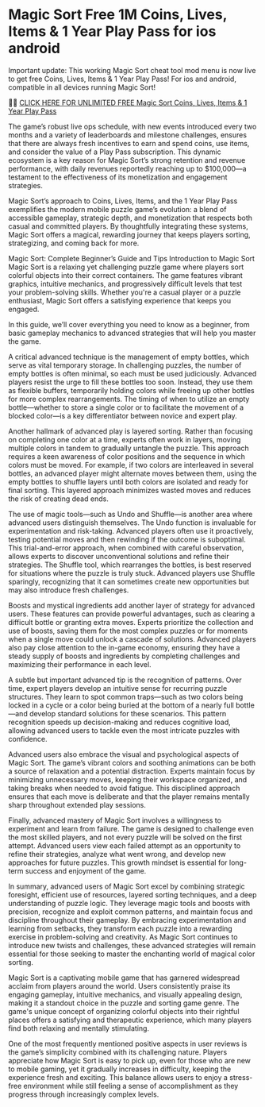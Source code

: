 # Magic Sort Free 1M Coins, Lives, Items & 1 Year Play Pass for ios android

Important update: This working Magic Sort cheat tool mod menu is now live to get free Coins, Lives, Items & 1 Year Play Pass! For ios and android, compatible in all devices running Magic Sort!

🥛🥛 <a href="https://newgenerator.click/mod/pages/magicsort.html">CLICK HERE FOR UNLIMITED FREE Magic Sort Coins, Lives, Items & 1 Year Play Pass </a>


The game’s robust live ops schedule, with new events introduced every two months and a variety of leaderboards and milestone challenges, ensures that there are always fresh incentives to earn and spend coins, use items, and consider the value of a Play Pass subscription. This dynamic ecosystem is a key reason for Magic Sort’s strong retention and revenue performance, with daily revenues reportedly reaching up to $100,000—a testament to the effectiveness of its monetization and engagement strategies.

 Magic Sort’s approach to Coins, Lives, Items, and the 1 Year Play Pass exemplifies the modern mobile puzzle game’s evolution: a blend of accessible gameplay, strategic depth, and monetization that respects both casual and committed players. By thoughtfully integrating these systems, Magic Sort offers a magical, rewarding journey that keeps players sorting, strategizing, and coming back for more.

Magic Sort: Complete Beginner’s Guide and Tips
Introduction to Magic Sort
Magic Sort is a relaxing yet challenging puzzle game where players sort colorful objects into their correct containers. The game features vibrant graphics, intuitive mechanics, and progressively difficult levels that test your problem-solving skills. Whether you're a casual player or a puzzle enthusiast, Magic Sort offers a satisfying experience that keeps you engaged.

In this guide, we’ll cover everything you need to know as a beginner, from basic gameplay mechanics to advanced strategies that will help you master the game.



A critical advanced technique is the management of empty bottles, which serve as vital temporary storage. In challenging puzzles, the number of empty bottles is often minimal, so each must be used judiciously. Advanced players resist the urge to fill these bottles too soon. Instead, they use them as flexible buffers, temporarily holding colors while freeing up other bottles for more complex rearrangements. The timing of when to utilize an empty bottle—whether to store a single color or to facilitate the movement of a blocked color—is a key differentiator between novice and expert play.

Another hallmark of advanced play is layered sorting. Rather than focusing on completing one color at a time, experts often work in layers, moving multiple colors in tandem to gradually untangle the puzzle. This approach requires a keen awareness of color positions and the sequence in which colors must be moved. For example, if two colors are interleaved in several bottles, an advanced player might alternate moves between them, using the empty bottles to shuffle layers until both colors are isolated and ready for final sorting. This layered approach minimizes wasted moves and reduces the risk of creating dead ends.

The use of magic tools—such as Undo and Shuffle—is another area where advanced users distinguish themselves. The Undo function is invaluable for experimentation and risk-taking. Advanced players often use it proactively, testing potential moves and then rewinding if the outcome is suboptimal. This trial-and-error approach, when combined with careful observation, allows experts to discover unconventional solutions and refine their strategies. The Shuffle tool, which rearranges the bottles, is best reserved for situations where the puzzle is truly stuck. Advanced players use Shuffle sparingly, recognizing that it can sometimes create new opportunities but may also introduce fresh challenges.

Boosts and mystical ingredients add another layer of strategy for advanced users. These features can provide powerful advantages, such as clearing a difficult bottle or granting extra moves. Experts prioritize the collection and use of boosts, saving them for the most complex puzzles or for moments when a single move could unlock a cascade of solutions. Advanced players also pay close attention to the in-game economy, ensuring they have a steady supply of boosts and ingredients by completing challenges and maximizing their performance in each level.

A subtle but important advanced tip is the recognition of patterns. Over time, expert players develop an intuitive sense for recurring puzzle structures. They learn to spot common traps—such as two colors being locked in a cycle or a color being buried at the bottom of a nearly full bottle—and develop standard solutions for these scenarios. This pattern recognition speeds up decision-making and reduces cognitive load, allowing advanced users to tackle even the most intricate puzzles with confidence.

Advanced users also embrace the visual and psychological aspects of Magic Sort. The game’s vibrant colors and soothing animations can be both a source of relaxation and a potential distraction. Experts maintain focus by minimizing unnecessary moves, keeping their workspace organized, and taking breaks when needed to avoid fatigue. This disciplined approach ensures that each move is deliberate and that the player remains mentally sharp throughout extended play sessions.

Finally, advanced mastery of Magic Sort involves a willingness to experiment and learn from failure. The game is designed to challenge even the most skilled players, and not every puzzle will be solved on the first attempt. Advanced users view each failed attempt as an opportunity to refine their strategies, analyze what went wrong, and develop new approaches for future puzzles. This growth mindset is essential for long-term success and enjoyment of the game.

In summary, advanced users of Magic Sort excel by combining strategic foresight, efficient use of resources, layered sorting techniques, and a deep understanding of puzzle logic. They leverage magic tools and boosts with precision, recognize and exploit common patterns, and maintain focus and discipline throughout their gameplay. By embracing experimentation and learning from setbacks, they transform each puzzle into a rewarding exercise in problem-solving and creativity. As Magic Sort continues to introduce new twists and challenges, these advanced strategies will remain essential for those seeking to master the enchanting world of magical color sorting.

Magic Sort is a captivating mobile game that has garnered widespread acclaim from players around the world. Users consistently praise its engaging gameplay, intuitive mechanics, and visually appealing design, making it a standout choice in the puzzle and sorting game genre. The game's unique concept of organizing colorful objects into their rightful places offers a satisfying and therapeutic experience, which many players find both relaxing and mentally stimulating.

One of the most frequently mentioned positive aspects in user reviews is the game’s simplicity combined with its challenging nature. Players appreciate how Magic Sort is easy to pick up, even for those who are new to mobile gaming, yet it gradually increases in difficulty, keeping the experience fresh and exciting. This balance allows users to enjoy a stress-free environment while still feeling a sense of accomplishment as they progress through increasingly complex levels.
